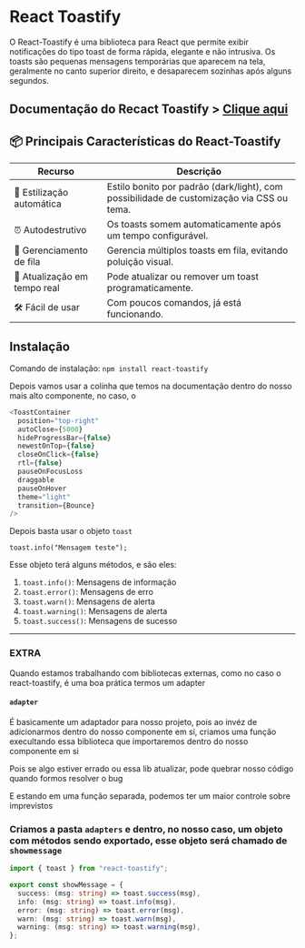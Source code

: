 # **React Toastify**

O React-Toastify é uma biblioteca para React que permite exibir notificações do tipo toast de forma rápida, elegante e não intrusiva. Os toasts são pequenas mensagens temporárias que aparecem na tela, geralmente no canto superior direito, e desaparecem sozinhas após alguns segundos.

## Documentação do Recact Toastify > [Clique aqui](https://fkhadra.github.io/react-toastify/introduction/)

## 📦 Principais Características do React-Toastify

| Recurso                      | Descrição                                                                                 |
| ---------------------------- | ----------------------------------------------------------------------------------------- |
| 🎨 Estilização automática    | Estilo bonito por padrão (dark/light), com possibilidade de customização via CSS ou tema. |
| ⏰ Autodestrutivo            | Os toasts somem automaticamente após um tempo configurável.                               |
| 🧠 Gerenciamento de fila     | Gerencia múltiplos toasts em fila, evitando poluição visual.                              |
| 🔁 Atualização em tempo real | Pode atualizar ou remover um toast programaticamente.                                     |
| 🛠️ Fácil de usar             | Com poucos comandos, já está funcionando.                                                 |

## Instalação

Comando de instalação: `npm install react-toastify`

Depois vamos usar a colinha que temos na documentação dentro do nosso mais alto componente, no caso, o <App />

```ts
<ToastContainer
  position="top-right"
  autoClose={5000}
  hideProgressBar={false}
  newestOnTop={false}
  closeOnClick={false}
  rtl={false}
  pauseOnFocusLoss
  draggable
  pauseOnHover
  theme="light"
  transition={Bounce}
/>
```

Depois basta usar o objeto `toast`

```tsx
toast.info("Mensagem teste");
```

Esse objeto terá alguns métodos, e são eles:

1. `toast.info()`: Mensagens de informação
2. `toast.error()`: Mensagens de erro
3. `toast.warn()`: Mensagens de alerta
4. `toast.warning()`: Mensagens de alerta
5. `toast.success()`: Mensagens de sucesso

---

### EXTRA

Quando estamos trabalhando com bibliotecas externas, como no caso o react-toastify, é uma boa prática termos um adapter

#### `adapter`

É basicamente um adaptador para nosso projeto, pois ao invéz de adicionarmos dentro do nosso componente em si, criamos uma função execultando essa biblioteca que importaremos dentro do nosso componente em si

Pois se algo estiver errado ou essa lib atualizar, pode quebrar nosso código quando formos resolver o bug

E estando em uma função separada, podemos ter um maior controle sobre imprevistos

### Criamos a pasta `adapters` e dentro, no nosso caso, um objeto com métodos sendo exportado, esse objeto será chamado de `showmessage`

```ts
import { toast } from "react-toastify";

export const showMessage = {
  success: (msg: string) => toast.success(msg),
  info: (msg: string) => toast.info(msg),
  error: (msg: string) => toast.error(msg),
  warn: (msg: string) => toast.warn(msg),
  warning: (msg: string) => toast.warning(msg),
};
```

